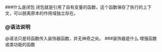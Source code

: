 ###什么是闭包
闭包就是引用了自有变量的函数，这个函数保存了执行的上下文，可以脱离原本的作用域独立存在。
### @语法说明
@语法只是将函数传入装饰器函数，并无神奇之处。
###装饰器是什么
增强函数或类功能的函数
